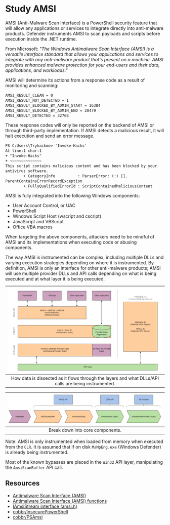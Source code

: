# Study AMSI

AMSI (Anti-Malware Scan Interface) is a PowerShell security feature that will allow any applications or services to 
integrate directly into anti-malware products. Defender instruments AMSI to scan payloads and scripts before execution 
inside the .NET runtime. 

From Microsoft: _"The Windows Antimalware Scan Interface (AMSI) is a versatile interface standard that allows your applications and services to integrate with any anti-malware product that's present on a machine. AMSI provides enhanced malware protection for your end-users and their data, applications, and workloads."_

AMSI will determine its actions from a response code as a result of monitoring and scanning:

    AMSI_RESULT_CLEAN = 0
    AMSI_RESULT_NOT_DETECTED = 1
    AMSI_RESULT_BLOCKED_BY_ADMIN_START = 16384
    AMSI_RESULT_BLOCKED_BY_ADMIN_END = 20479
    AMSI_RESULT_DETECTED = 32768

These response codes will only be reported on the backend of AMSI or through third-party implementation. If AMSI 
detects a malicious result, it will halt execution and send an error message.

```text
PS C:Users\Tryhackme> 'Invoke-Hacks'
At line:1 char:1
+ "Invoke-Hacks"
+ ~~~~~~~~~~~~~~
This script contains malicious content and has been blocked by your antivirus software.
		+ CategoryInfo          : ParserError: (:) []. ParentContainsErrorRecordException
		+ FullyQualifiedErrorId : ScriptContainedMaliciousContent
```

AMSI is fully integrated into the following Windows components:

* User Account Control, or UAC
* PowerShell
* Windows Script Host (wscript and cscript)
* JavaScript and VBScript
* Office VBA macros

When targeting the above components, attackers need to be mindful of AMSI and its implementations when executing code 
or abusing components.

The way AMSI is instrumented can be complex, including multiple DLLs and varying execution strategies depending on 
where it is instrumented. By definition, AMSI is only an interface for other anti-malware products; AMSI will use 
multiple provider DLLs and API calls depending on what is being executed and at what layer it is being executed.

| ![AMSI layers](../../_static/images/amsi-layers.png) |
|:--:|
| How data is dissected as it flows through the layers and what DLLs/API calls are being instrumented. |

| ![AMSI flow](../../_static/images/amsi-flow.png) |
|:--:|
| Break down into core components. |

Note: AMSI is only instrumented when loaded from memory when executed from the `CLR`. It is assumed that if on disk 
`MsMpEng.exe` (Windows Defender) is already being instrumented.

Most of the known bypasses are placed in the `Win32` API layer, manipulating the `AmsiScanBuffer` API call.

## Resources

* [Antimalware Scan Interface (AMSI)](https://learn.microsoft.com/en-us/windows/win32/amsi/antimalware-scan-interface-portal)
* [Antimalware Scan Interface (AMSI) functions](https://learn.microsoft.com/en-us/windows/win32/amsi/antimalware-scan-interface-functions)
* [IAmsiStream interface (amsi.h)](https://learn.microsoft.com/en-us/windows/win32/api/amsi/nn-amsi-iamsistream)
* [cobbr/InsecurePowerShell](https://github.com/cobbr/InsecurePowerShell)
* [cobbr/PSAmsi](https://github.com/cobbr/PSAmsi)
